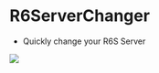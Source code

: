# R6ServerChanger
- Quickly change your R6S Server

<img src="https://github.com/user-attachments/assets/b873dda5-2ef3-4439-99db-d4a939442c6e">
